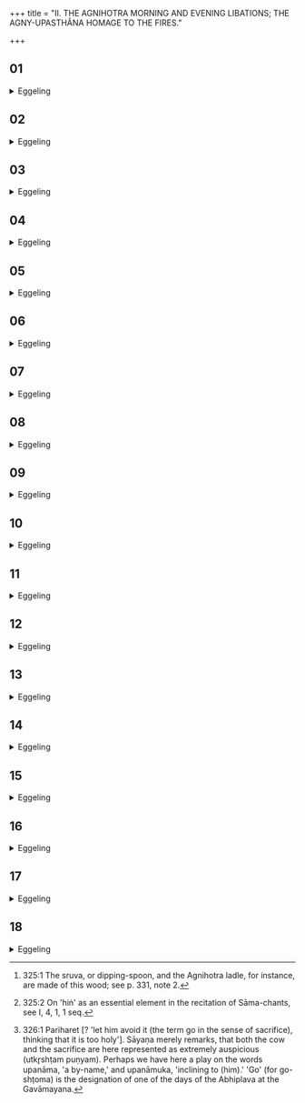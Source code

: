 +++
title = "II. THE AGNIHOTRA  MORNING AND EVENING LIBATIONS;  THE AGNY-UPASTHÂNA  HOMAGE TO THE FIRES."

+++


##  01
<details><summary>Eggeling</summary>

1. Prajāpati alone, indeed, existed here in the beginning. He considered, 'How may I be reproduced?'

 He toiled and performed acts of penance. He generated Agni from his mouth; and because he generated him from his mouth, therefore Agni is a consumer of food: and, verily, he who thus knows Agni to be a consumer of food, becomes himself a consumer of food.
</details>

##  02
<details><summary>Eggeling</summary>

2. He thus generated him first (agre) of the gods; and therefore (he is called) Agni, for agni (they say) is the same as agri. He, being generated, went forth as the first (pūrva); for of him who goes first, they say that he goes at the head (agre). Such, then, is the origin and nature of that Agni.
</details>

##  03
<details><summary>Eggeling</summary>

3. Prajāpati then considered, 'In that Agni I have generated a food-eater for myself; but, indeed, there is no other food here but myself, whom, surely, he would not eat.' At that time this earth had, indeed, been rendered quite bald; there were neither plants nor trees. This, then, weighed on his mind.
</details>

##  04
<details><summary>Eggeling</summary>

4. Thereupon Agni turned towards him with open mouth; and he (Prajāpati) being terrified, his own greatness departed from him. Now his own greatness is his speech: that speech of his departed from him. He desired an offering in his own self, and rubbed (his hands); and because he rubbed (his hands), therefore both this and this (palm) are hairless. He then obtained either a butter-offering or a milk-offering;--but, indeed, they are both milk.
</details>

##  05
<details><summary>Eggeling</summary>

5. This (offering), however, did not satisfy him, because it had hairs mixed with it. He poured it away (into the fire), saying, 'Drink, while burning (oshaṁ dhaya)!' From it plants sprang: hence their name 'plants (oshadhayaḥ).' He rubbed (his hands) a second time, and thereby obtained another

offering, either a butter-offering or a milk-offering;--but, indeed, they are both milk.
</details>

##  06
<details><summary>Eggeling</summary>

6. This (offering) then satisfied him. He hesitated: 'Shall I offer it up? shall I not offer it up?' he thought. His own greatness said to him, 'Offer it up!' Prajāpati was aware that it was his own (sva) greatness that had spoken (āha) to him; and offered it up with 'Svāhā!' This is why offerings are made with 'Svāhā!' Thereupon that burning one (viz. the sun) rose; and then that blowing one (viz. the wind) sprang up; whereupon, indeed, Agni turned away.
</details>

##  07
<details><summary>Eggeling</summary>

7. And Prajāpati, having performed offering, reproduced himself, and saved himself from Agni, Death, as he was about to devour him. And, verily, whosoever, knowing this, offers the Agnihotra, reproduces himself by offspring even as Prajāpati reproduced himself; and saves himself from Agni, Death, when he is about to devour him.
</details>

##  08
<details><summary>Eggeling</summary>

8. And when he dies, and when they place him on the fire, then he is born (again) out of the fire, and the fire only consumes his body. Even as he is born from his father and mother, so is he born from the fire. But he who offers not the Agnihotra, verily, he does not come into life at all: therefore the Agnihotra should by all means be offered.
</details>

##  09
<details><summary>Eggeling</summary>

9. And as to that same birth from out of doubt,--when Prajāpati doubted, he, while doubting, remained steadfast on the better (side), insomuch that he reproduced himself and saved himself from Agni, Death, when he was about to devour him: so he also who knows that birth from out of doubt, when he doubts about anything, still remains on the better (side).
</details>

##  10
<details><summary>Eggeling</summary>

10. Having offered, he rubbed (his hands). Thence

a Vikaṅkata [^egg_737] tree sprung forth; and therefore that tree is suitable for the sacrifice, and proper for sacrificial vessels. Thereupon those (three) heroes among the gods were born, viz. Agni, that blower (Vāyu), and Sūrya: and, verily, whosoever thus knows those heroes among the gods, to him a hero is born.

[^egg_737]: 325:1 The sruva, or dipping-spoon, and the Agnihotra ladle, for instance, are made of this wood; see p. 331, note 2.
</details>

##  11
<details><summary>Eggeling</summary>

11. They then said, 'We come after our father Prajāpati: let us then create what shall come after us!' Having enclosed (a piece of ground), they sang praises with the gāyatrī stanza without the 'Hiṅ [^egg_738]:' and that (with) which they enclosed was the ocean; and this earth was the praising-ground (āstāva).

[^egg_738]: 325:2 On 'hiṅ' as an essential element in the recitation of Sāma-chants, see I, 4, 1, 1 seq.
</details>

##  12
<details><summary>Eggeling</summary>

12. When they had sung praises, they went out towards the east, saying, 'We (will) go back thither!' The gods came upon a cow which had sprung into existence. Looking up at them, she uttered the sound 'hiṅ.' The gods perceived that this was the 'Hiṅ' of the Sāman (melodious sacrificial chant); for heretofore (their song was) without the but after that it was the (real) Sāman. And as this same sound 'Hiṅ' of the Sāman was in the cow, therefore the latter affords the means of subsistence; and so does he afford the means of subsistence whosoever thus knows that 'Hiṅ' of the Sāman in the cow.
</details>

##  13
<details><summary>Eggeling</summary>

13. They said, 'Auspicious, indeed, is what we have produced here, who have produced the cow: for, truly, she is the sacrifice, and without her no sacrifice is performed; she is also the food, for the cow, indeed, is all food.'
</details>

##  14
<details><summary>Eggeling</summary>

14. This (word 'go'), then, is a name of those

 (cows), and so it is of the sacrifice: let him, therefore, repeat [^egg_739] it, (as it were) saying, 'Good, excellent!' and, verily, whosoever, knowing this, repeats it; (as it were) saying, 'Good, excellent!' with him those (cows) multiply, and the sacrifice will incline to him.

[^egg_739]: 326:1 Pariharet [? 'let him avoid it (the term go in the sense of sacrifice), thinking that it is too holy']. Sāyaṇa merely remarks, that both the cow and the sacrifice are here represented as extremely auspicious (utkr̥shṭam puṇyam). Perhaps we have here a play on the words upanāma, 'a by-name,' and upanāmuka, 'inclining to (him).' 'Go' (for go-shṭoma) is the designation of one of the days of the Abhiplava at the Gavāmayana.
</details>

##  15
<details><summary>Eggeling</summary>

15. Now, Agni coveted her: 'May I pair with her,' he thought. He united with her, and his seed became that milk of hers: hence, while the cow is raw, that milk in her is cooked (warm); for it is Agni's seed; and therefore also, whether it be in a black or in a red (cow), it is ever white, and shining like fire, it being Agni's seed. Hence it is warm when first milked; for it is Agni's seed.
</details>

##  16
<details><summary>Eggeling</summary>

16. They (the men) said, 'Come, let us offer this up!'--'To whom of us shall they first offer this?' (said those gods).--'To me!' said Agni.--'To me!' said that blower (Vāyu).--'To me!' said Sūrya. They did not come to an agreement; and not being agreed, they said, 'Let us go to our father Prajāpati; and to whichever of us he says it shall be offered first, to him they shall first offer this.' They went to their father Prajāpati, and said, 'To whom of us shall they offer this first?'
</details>

##  17
<details><summary>Eggeling</summary>

17. He replied, 'To Agni: Agni will forthwith cause his own seed to be reproduced, and so you will be reproduced.' 'Then to thee,' he said to Sūrya; 'and what of the offered (milk) he then is still possessed of, that shall belong to that blower

 (Vāyu)!' And, accordingly, they in the same way offer this (milk) to them till this day: in the evening to Agni, and in the morning to Sūrya; and what of the offered (milk) he then is still possessed of, that, indeed, belongs to that blower.
</details>

##  18
<details><summary>Eggeling</summary>

18. By offering, those gods were produced in the way in which they were produced, by it they gained that victory which they did gain: Agni conquered this world, Vāyu the air, and Sūrya the sky. And whosoever, knowing this, offers the Agnihotra, he, indeed, is produced in the same way in which they were then produced, he gains that same victory which they then gained;--indeed, he shares the same world with them, whosoever, knowing this, offers the Agnihotra. Therefore the Agnihotra should certainly be performed.
</details>